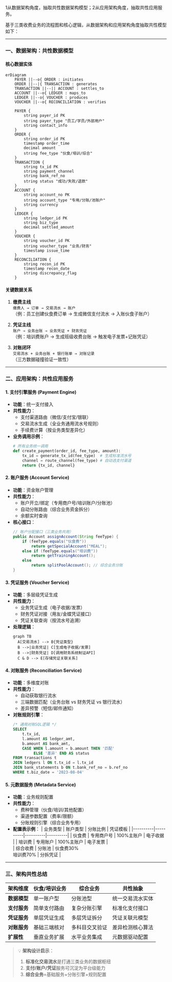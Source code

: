 1从数据架构角度，抽取共性数据架构模型；2从应用架构角度，抽取共性应用服务。

基于三类收费业务的流程图和核心逻辑，从数据架构和应用架构角度抽取共性模型如下：

---

### **一、数据架构：共性数据模型**
#### **核心数据实体**
```mermaid
erDiagram
    PAYER ||--o{ ORDER : initiates
    ORDER ||--|{ TRANSACTION : generates
    TRANSACTION ||--|| ACCOUNT : settles_to
    ACCOUNT ||--o{ LEDGER : maps_to
    LEDGER ||--o{ VOUCHER : produces
    VOUCHER ||--o{ RECONCILIATION : verifies

    PAYER {
        string payer_id PK
        string payer_type "员工/学员/外部用户"
        string contact_info
    }
    ORDER {
        string order_id PK
        timestamp order_time
        decimal amount
        string fee_type "伙食/培训/综合"
    }
    TRANSACTION {
        string tx_id PK
        string payment_channel
        string bank_ref_no
        string status "成功/失败/退款"
    }
    ACCOUNT {
        string account_no PK
        string account_type "专用/分账/池账户"
        string currency
    }
    LEDGER {
        string ledger_id PK
        string biz_type
        decimal settled_amount
    }
    VOUCHER {
        string voucher_id PK
        string voucher_type "业务/财务"
        timestamp issue_time
    }
    RECONCILIATION {
        string recon_id PK
        timestamp recon_date
        string discrepancy_flag
    }
```

#### **关键数据关系**
1. **缴费主线**  
   `缴费人 → 订单 → 交易流水 → 账户`  
   （例：员工创建伙食费订单 → 生成微信支付流水 → 入账伙食子账户）

2. **凭证主线**  
   `账户 → 业务台账 → 业务凭证 + 财务凭证`  
   （例：培训费账户 → 生成班级收费台账 → 触发电子发票+记账凭证）

3. **对账闭环**  
   `交易流水 + 业务台账 + 银行账单 → 对账记录`  
   （三方数据碰撞验证一致性）

---

### **二、应用架构：共性应用服务**
#### **1. 支付引擎服务 (Payment Engine)**
- **功能**：统一支付接入
- **共性能力**：
  - 支付渠道路由（微信/支付宝/银联）
  - 交易流水生成（全业务通用流水号规则）
  - 手续费计算（按业务类型差异化）
- **业务调用示例**：
  ```python
  # 所有业务统一调用
  def create_payment(order_id, fee_type, amount):
      tx_id = generate_tx_id(fee_type)  # 生成标准流水号
      channel = route_channel(fee_type) # 自动选支付渠道
      return {tx_id, channel}
  ```

#### **2. 账户服务 (Account Service)**
- **功能**：资金账户管理
- **共性能力**：
  - 账户开立/绑定（专用商户号/培训账户/分账池）
  - 自动分账路由（综合业务资金拆分）
  - 余额实时查询
- **核心接口**：
  ```java
  // 账户分配接口（三类业务共用）
  public Account assignAccount(String feeType) {
      if (feeType.equals("伙食费")) 
          return getSpecialAccount("MEAL");
      else if (feeType.equals("培训费"))
          return getTrainingAccount();
      else 
          return splitPoolAccount(); // 综合业务分账
  }
  ```

#### **3. 凭证服务 (Voucher Service)**
- **功能**：多层级凭证生成
- **共性能力**：
  - 业务凭证生成（电子收据/发票）
  - 财务凭证对接（用友/金蝶凭证接口）
  - 凭证关联查询（按流水号追溯）
- **处理逻辑**：
  ```mermaid
  graph TB
    A[交易流水] --> B{凭证类型}
    B -->|业务凭证| C[生成电子收据/发票]
    B -->|财务凭证| D[调用财务系统制证API]
    C & D --> E[存储凭证关联关系]
  ```

#### **4. 对账服务 (Reconciliation Service)**
- **功能**：多维度对账
- **共性能力**：
  - 自动获取银行流水
  - 三端数据匹配（业务台账 vs 财务凭证 vs 银行流水）
  - 差异预警（短信/邮件通知）
- **对账规则引擎**：
  ```sql
  /* 通用对账SQL逻辑 */
  SELECT 
      t.tx_id, 
      l.amount AS ledger_amt,
      b.amount AS bank_amt,
      CASE WHEN l.amount = b.amount THEN '匹配' 
           ELSE '差异' END AS status
  FROM transactions t
  JOIN ledgers l ON t.tx_id = l.tx_id
  JOIN bank_statements b ON t.bank_ref_no = b.ref_no
  WHERE t.biz_date = '2023-08-04'
  ```

#### **5. 元数据服务 (Metadata Service)**
- **功能**：业务规则配置
- **共性能力**：
  - 费种管理（伙食/培训/其他配置）
  - 渠道参数配置（费率/限额）
  - 分账规则引擎（综合业务专用）
- **配置表示例**：
  | 业务类型 | 账户类型 | 分账比例 | 凭证模板 |
  |----------|----------|----------|----------|
  | 伙食费 | 专用商户号 | 100%主账户 | 电子收据 |
  | 培训费 | 专用账户 | 100%主账户 | 电子发票 |  
  | 综合收费 | 分账池 | 伙食费30%<br>培训费70% | 分拆凭证 |

---

### **三、架构共性总结**
| **架构维度** | **伙食/培训业务**              | **综合业务**                  | **共性抽象**               |
|--------------|------------------------------|------------------------------|--------------------------|
| **数据模型** | 单一账户型                    | 分账池型                     | 统一交易流水实体         |
| **支付服务** | 简单支付路由                  | 复杂分账引擎                 | 标准化支付接口           |
| **凭证服务** | 单层凭证生成                  | 多层凭证拆分                 | 凭证关联元模型           |
| **对账服务** | 基础三端核对                  | 多科目交叉验证               | 差异检测核心算法         |
| **扩展性**   | 垂直业务扩展                  | 水平业务集成                 | 元数据驱动配置           |

> 💡 **架构设计启示**：  
> 1. **标准化交易流水**是打通三类业务的数据枢纽  
> 2. **支付/账户/凭证**服务可沉淀为平台级能力  
> 3. **综合业务**=基础服务+分账引擎+规则配置